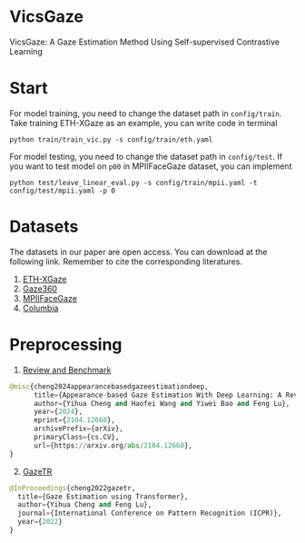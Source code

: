# VicsGaze
VicsGaze: A Gaze Estimation Method Using Self-supervised Contrastive Learning

# Start
For model training, you need to change the dataset path in `config/train`. Take training ETH-XGaze as an example, you can write code in terminal
```
python train/train_vic.py -s config/train/eth.yaml
```
For model testing, you need to change the dataset path in `config/test`. If you want to test model on `p00` in MPIIFaceGaze dataset, you can implement
```
python test/leave_linear_eval.py -s config/train/mpii.yaml -t config/test/mpii.yaml -p 0
```

# Datasets
The datasets in our paper are open access. You can download at the following link. Remember to cite the corresponding literatures. 
1. [ETH-XGaze](https://ait.ethz.ch/xgaze?query=eth)
2. [Gaze360](http://gaze360.csail.mit.edu/)
3. [MPIIFaceGaze](https://www.mpi-inf.mpg.de/departments/computer-vision-and-machine-learning/research/gaze-based-human-computer-interaction/its-written-all-over-your-face-full-face-appearance-based-gaze-estimation)
4. [Columbia](https://www.cs.columbia.edu/~brian/projects/columbia_gaze.html)

# Preprocessing
1. [Review and Benchmark](https://phi-ai.buaa.edu.cn/Gazehub/#benchmarks)
```python
@misc{cheng2024appearancebasedgazeestimationdeep,
      title={Appearance-based Gaze Estimation With Deep Learning: A Review and Benchmark}, 
      author={Yihua Cheng and Haofei Wang and Yiwei Bao and Feng Lu},
      year={2024},
      eprint={2104.12668},
      archivePrefix={arXiv},
      primaryClass={cs.CV},
      url={https://arxiv.org/abs/2104.12668}, 
}
```  
2. [GazeTR](https://github.com/yihuacheng/GazeTR)

```python
@InProceedings{cheng2022gazetr,
  title={Gaze Estimation using Transformer},
  author={Yihua Cheng and Feng Lu},
  journal={International Conference on Pattern Recognition (ICPR)},
  year={2022}
}
```
